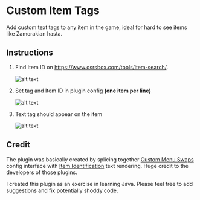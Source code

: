# Custom Item Tags
Add custom text tags to any item in the game, ideal for hard to see items like Zamorakian hasta.

## Instructions
1. Find Item ID on https://www.osrsbox.com/tools/item-search/.

   ![alt text](https://i.imgur.com/cCtmEf1.png "OSRS Box")
2. Set tag and Item ID in plugin config **(one item per line)**

   ![alt text](https://imgur.com/eShbcDx.png "Config")
3. Text tag should appear on the item

   ![alt text](https://i.imgur.com/hORNBAW.png "Inventory")

## Credit
The plugin was basically created by splicing together 
[Custom Menu Swaps](https://github.com/geheur/More-menu-entry-swaps/tree/master/src/main/java/com/hotkeyablemenuswaps) 
config interface with [Item Identification](https://github.com/runelite/runelite/tree/master/runelite-client/src/main/java/net/runelite/client/plugins/itemidentification) 
text rendering. Huge credit to the developers of those plugins.

I created this plugin as an exercise in learning Java. Please feel free to add suggestions and fix potentially shoddy code.

